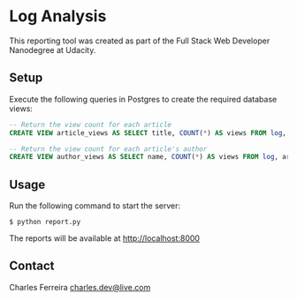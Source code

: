 # Log Analysis

This reporting tool was created as part of the Full Stack Web Developer
Nanodegree at Udacity.

## Setup

Execute the following queries in Postgres to create the required database views:

```sql
-- Return the view count for each article 
CREATE VIEW article_views AS SELECT title, COUNT(*) AS views FROM log, articles WHERE path=CONCAT('/article/', slug) GROUP BY articles.id;

-- Return the view count for each article's author
CREATE VIEW author_views AS SELECT name, COUNT(*) AS views FROM log, articles ar, authors au WHERE path=CONCAT('/article/', slug) AND ar.author=au.id GROUP BY name;
```

## Usage

Run the following command to start the server:

```
$ python report.py
```

The reports will be available at <http://localhost:8000>

## Contact

Charles Ferreira <charles.dev@live.com>
